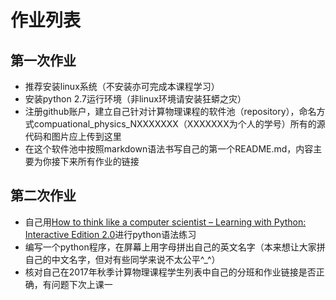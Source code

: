 # **作业列表**

## **第一次作业**
- 推荐安装linux系统（不安装亦可完成本课程学习）
- 安装python 2.7运行环境（非linux环境请安装狂蟒之灾）
- 注册github账户，建立自己针对计算物理课程的软件池（repository），命名方式compuational_physics_NXXXXXXX（XXXXXXX为个人的学号）所有的源代码和图片应上传到这里
- 在这个软件池中按照markdown语法书写自己的第一个README.md，内容主要为你接下来所有作业的链接

## **第二次作业**
- 自己用[How to think like a computer scientist – Learning with Python: Interactive Edition 2.0](http://interactivepython.org/runestone/static/thinkcspy/index.html)进行python语法练习
- 编写一个python程序，在屏幕上用字母拼出自己的英文名字（本来想让大家拼自己的中文名字，但对有些同学来说不太公平^_^）
- 核对自己在2017年秋季计算物理课程学生列表中自己的分班和作业链接是否正确，有问题下次上课一
